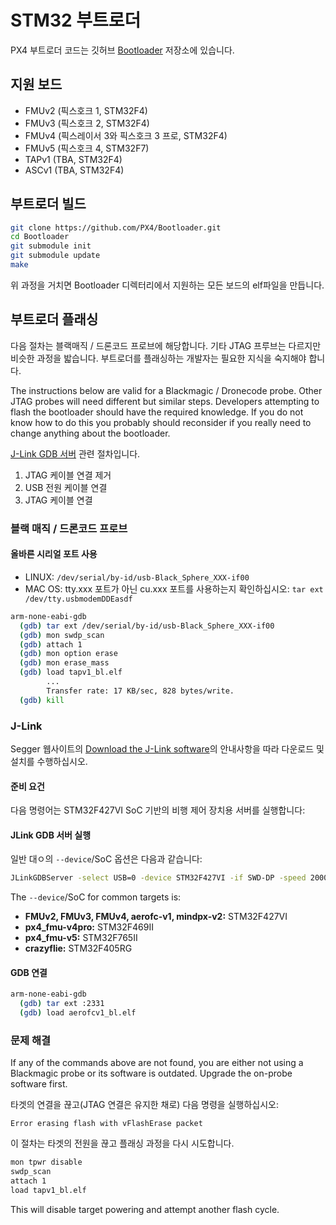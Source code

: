# STM32 부트로더

PX4 부트로더 코드는 깃허브 [Bootloader](https://github.com/px4/bootloader) 저장소에 있습니다.

## 지원 보드

* FMUv2 (픽스호크 1, STM32F4)
* FMUv3 (픽스호크 2, STM32F4)
* FMUv4 (픽스레이서 3와 픽스호크 3 프로, STM32F4)
* FMUv5 (픽스호크 4, STM32F7)
* TAPv1 (TBA, STM32F4)
* ASCv1 (TBA, STM32F4)

## 부트로더 빌드

```bash
git clone https://github.com/PX4/Bootloader.git
cd Bootloader
git submodule init
git submodule update
make
```

위 과정을 거치면 Bootloader 디렉터리에서 지원하는 모든 보드의 elf파일을 만듭니다.

## 부트로더 플래싱

다음 절차는 블랙매직 / 드론코드 프로브에 해당합니다. 기타 JTAG 프루브는 다르지만 비슷한 과정을 밟습니다. 부트로더를 플래싱하는 개발자는 필요한 지식을 숙지해야 합니다.

The instructions below are valid for a Blackmagic / Dronecode probe. Other JTAG probes will need different but similar steps. Developers attempting to flash the bootloader should have the required knowledge. If you do not know how to do this you probably should reconsider if you really need to change anything about the bootloader.

[J-Link GDB 서버](https://www.segger.com/jlink-gdb-server.html) 관련 절차입니다.
1. JTAG 케이블 연결 제거
1. USB 전원 케이블 연결
1. JTAG 케이블 연결

### 블랙 매직 / 드론코드 프로브

#### 올바른 시리얼 포트 사용

* LINUX: `/dev/serial/by-id/usb-Black_Sphere_XXX-if00`
* MAC OS: tty.xxx 포트가 아닌 cu.xxx 포트를 사용하는지 확인하십시오: `tar ext /dev/tty.usbmodemDDEasdf`

```bash
arm-none-eabi-gdb
  (gdb) tar ext /dev/serial/by-id/usb-Black_Sphere_XXX-if00
  (gdb) mon swdp_scan
  (gdb) attach 1
  (gdb) mon option erase
  (gdb) mon erase_mass
  (gdb) load tapv1_bl.elf
        ...
        Transfer rate: 17 KB/sec, 828 bytes/write.
  (gdb) kill
```

### J-Link

Segger 웹사이트의 [Download the J-Link software](https://www.segger.com/downloads/jlink)의 안내사항을 따라 다운로드 및 설치를 수행하십시오.

#### 준비 요건

다음 명령어는 STM32F427VI SoC 기반의 비행 제어 장치용 서버를 실행합니다:

#### JLink GDB 서버 실행

일반 대ㅇ의 `--device`/SoC 옵션은 다음과 같습니다:

```bash
JLinkGDBServer -select USB=0 -device STM32F427VI -if SWD-DP -speed 20000
```

The `--device`/SoC for common targets is:

* **FMUv2, FMUv3, FMUv4, aerofc-v1, mindpx-v2:** STM32F427VI
* **px4_fmu-v4pro:** STM32F469II
* **px4_fmu-v5:** STM32F765II
* **crazyflie:** STM32F405RG


#### GDB 연결

```bash
arm-none-eabi-gdb
  (gdb) tar ext :2331
  (gdb) load aerofcv1_bl.elf
```

### 문제 해결

If any of the commands above are not found, you are either not using a Blackmagic probe or its software is outdated. Upgrade the on-probe software first.

타겟의 연결을 끊고(JTAG 연결은 유지한 채로) 다음 명령을 실행하십시오:
```
Error erasing flash with vFlashErase packet
```

이 절차는 타겟의 전원을 끊고 플래싱 과정을 다시 시도합니다.

```bash
mon tpwr disable
swdp_scan
attach 1
load tapv1_bl.elf
```
This will disable target powering and attempt another flash cycle.

